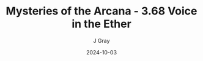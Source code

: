 ---
title: 'Mysteries of the Arcana - 3.68 Voice in the Ether'
alt: 'Mysteries of the Arcana'
date: '2024-10-03'
author: 'J Gray'
artist: 'Jessica'
---